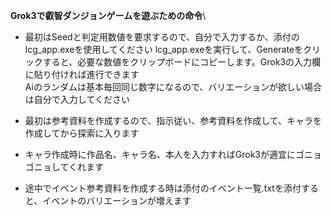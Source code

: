 **Grok3で叡智ダンジョンゲームを遊ぶための命令**\
  * 最初はSeedと判定用数値を要求するので、自分で入力するか、添付のlcg_app.exeを使用してください
  lcg_app.exeを実行して、Generateをクリックすると、必要な数値をクリップボードにコピーします。Grok3の入力欄に貼り付ければ進行できます\
  Aiのランダムは基本毎回同じ数字になるので、バリエーションが欲しい場合は自分で入力してください
  
  * 最初は参考資料を作成するので、指示従い、参考資料を作成して、キャラを作成してから探索に入ります
  
  * キャラ作成時に作品名、キャラ名、本人を入力すればGrok3が適宜にゴニョゴニョしてくれます
  
  * 途中でイベント参考資料を作成する時は添付のイベント一覧.txtを添付すると、イベントのバリエーションが増えます
